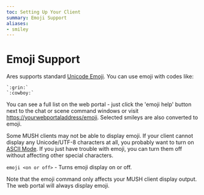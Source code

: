 ```yaml
---
toc: Setting Up Your Client
summary: Emoji Support
aliases:
- smiley
---
```

# Emoji Support

Ares supports standard [Unicode Emoji](https://unicode.org/emoji/charts/full-emoji-list.html).  You can use emoji with codes like:

    `:grin:`
    `:cowboy:`

You can see a full list on the web portal - just click the 'emoji help' button next to the chat or scene command windows or visit [https://yourwebportaladdress/emoji](/emoji).  Selected smileys are also converted to emoji.  

Some MUSH clients may not be able to display emoji.  If your client cannot display any Unicode/UTF-8 characters at all, you probably want to turn on [ASCII Mode](/help/ascii). If you just have trouble with emoji, you can turn them off without affecting other special characters.

`emoji <on or off>` - Turns emoji display on or off.
  
Note that the emoji command only affects your MUSH client display output. The web portal will always display emoji.
